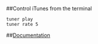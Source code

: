 ##Control iTunes from the terminal

    tuner play
    tuner rate 5

##[Documentation](godoc.org/github.com/bmatsuo/go-itunes)
